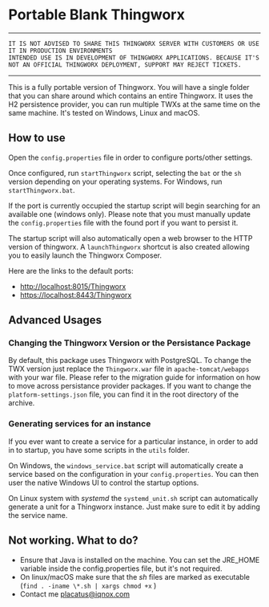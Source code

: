 # Portable Blank Thingworx

***
    IT IS NOT ADVISED TO SHARE THIS THINGWORX SERVER WITH CUSTOMERS OR USE IT IN PRODUCTION ENVIRONMENTS
    INTENDED USE IS IN DEVELOPMENT OF THINGWORX APPLICATIONS. BECAUSE IT'S NOT AN OFFICIAL THINGWORX DEPLOYMENT, SUPPORT MAY REJECT TICKETS.
***

This is a fully portable version of Thingworx. You will have a single folder that you can share around which contains an entire Thingworx. It uses the H2 persistence provider, you can run multiple TWXs at the same time on the same machine. It's tested on Windows, Linux and macOS.

## How to use

Open the `config.properties` file in order to configure ports/other settings.

Once configured, run `startThingworx` script, selecting the `bat` or the `sh` version depending on your operating systems. For Windows, run `startThingworx.bat`.

If the port is currently occupied the startup script will begin searching for an available one (windows only). Please note that you must manually update the `config.properties` file with the found port if you want to persist it.

The startup script will also automatically open a web browser to the HTTP version of thingworx. A `launchThingworx` shortcut is also created allowing you to easily launch the Thingworx Composer.

Here are the links to the default ports:

* [http://localhost:8015/Thingworx](http://localhost:8015/Thingworx)
* [https://localhost:8443/Thingworx](https://localhost:8443/Thingworx)

## Advanced Usages

### Changing the Thingworx Version or the Persistance Package

By default, this package uses Thingworx with PostgreSQL. To change the TWX version just replace the `Thingworx.war` file in `apache-tomcat/webapps` with your war file. Please refer to the migration guide for information on how to move across persistance provider packages. If you want to change the `platform-settings.json` file, you can find it in the root directory of the archive.


### Generating services for an instance

If you ever want to create a service for a particular instance, in order to add in to startup, you have some scripts in the `utils` folder.

On Windows, the `windows_service.bat` script will automatically create a service based on the configuration in your `config.properties`. You can then user the native Windows UI to control the startup options.

On Linux system with _systemd_ the `systemd_unit.sh` script can automatically generate a unit for a Thingworx instance. Just make sure to edit it by adding the service name.

## **Not working. What to do?**

* Ensure that Java is installed on the machine. You can set the JRE_HOME variable inside the config.properties file, but it's not required.
* On linux/macOS make sure that the _sh_ files are marked as executable (`find . -iname \*.sh | xargs chmod +x` )
* Contact me [placatus@iqnox.com](mailto:placatus@iqnox.com)
